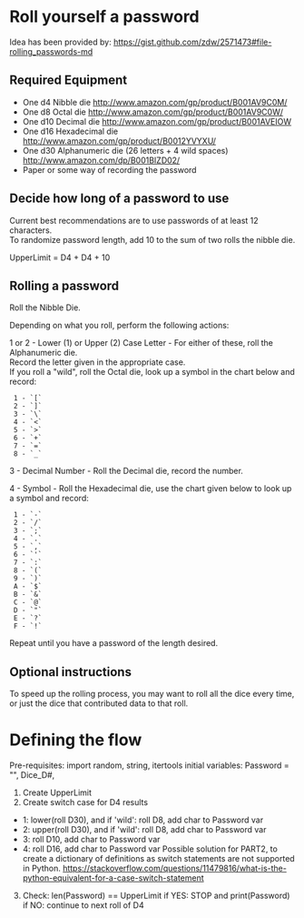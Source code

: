 # Roll yourself a password
Idea has been provided by:
https://gist.github.com/zdw/2571473#file-rolling_passwords-md
## Required Equipment

 * One d4  Nibble die <http://www.amazon.com/gp/product/B001AV9C0M/>
 * One d8  Octal die <http://www.amazon.com/gp/product/B001AV9C0W/>
 * One d10 Decimal die <http://www.amazon.com/gp/product/B001AVEIOW>
 * One d16 Hexadecimal die <http://www.amazon.com/gp/product/B0012YVYXU/> 
 * One d30 Alphanumeric die (26 letters + 4 wild spaces) <http://www.amazon.com/dp/B001BIZD02/>
 * Paper or some way of recording the password

 
## Decide how long of a password to use
 
 Current best recommendations are to use passwords of at least 12 characters.  
 To randomize password length, add 10 to the sum of two rolls the nibble die.
 
 UpperLimit = D4 + D4 + 10

## Rolling a password

Roll the Nibble Die.  

Depending on what you roll, perform the following actions:

 1 or 2 - Lower (1) or Upper (2) Case Letter - For either of these, roll the Alphanumeric die.  
 Record the letter given in the appropriate case.   
 If you roll a "wild", roll the Octal die, look up a symbol in the chart below and record: 

     1 - `[`
     2 - `]`
     3 - `\`
     4 - `<`
     5 - `>`
     6 - `+`
     7 - `=`
     8 - `_`
   
 3 - Decimal Number - Roll the Decimal die, record the number.  

 4 - Symbol - Roll the Hexadecimal die, use the chart given below to look up a 
 symbol and record:

     1 - `-`
     2 - `/`
     3 - `;`
     4 - `.`
     5 - `,`
     6 - `'`
     7 - `:`
     8 - `(`
     9 - `)`
     A - `$`
     B - `&`
     C - `@`
     D - `"`
     E - `?`
     F - `!`

Repeat until you have a password of the length desired. 

## Optional instructions

To speed up the rolling process, you may want to roll all the dice every time, 
or just the dice that contributed data to that roll. 

# Defining the flow
Pre-requisites:
  import random, string, itertools
  initial variables: Password = "", Dice_D#, 
 1. Create UpperLimit
 2. Create switch case for D4 results
   - 1: lower(roll D30), and if 'wild': roll D8, add char to Password var
   - 2: upper(roll D30), and if 'wild': roll D8, add char to Password var
   - 3: roll D10, add char to Password var
   - 4: roll D16, add char to Password var
 Possible solution for PART2, to create a dictionary of definitions as switch 
 statements are not supported in Python.
 https://stackoverflow.com/questions/11479816/what-is-the-python-equivalent-for-a-case-switch-statement
 3. Check: len(Password) == UpperLimit
   if YES: STOP and print(Password)
   if NO: continue to next roll of D4